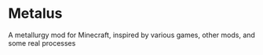 # Metalus

A metallurgy mod for Minecraft, inspired by various games, other mods, and some real processes

